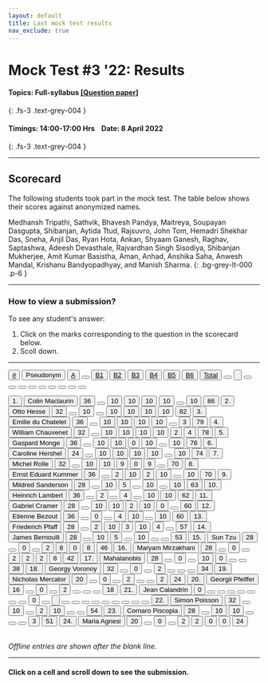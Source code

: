 ```yaml
---
layout: default
title: Last mock test results
nav_exclude: true
---
```



#  Mock Test #3 '22: Results

#### Topics: Full-syllabus  [[Question paper]](/docs/mock_test/014_apr_8_full/)
{: .fs-3 .text-grey-004 }


#### Timings: 14:00-17:00 Hrs &nbsp;&nbsp;  Date: 8 April 2022
{: .fs-3 .text-grey-004 }

---


## Scorecard


The following students took part in the mock test. The table below shows their scores against anonymized names.



Medhansh Tripathi,  Sathvik,  Bhavesh Pandya,  Maitreya,  Soupayan Dasgupta,  Shibanjan,  Aytida Ttud,  Rajsuvro,  John Tom,  Hemadri Shekhar Das,  Sneha,  Anjil Das,  Ryan Hota,  Ankan,  Shyaam Ganesh,  Raghav,  Saptashwa,  Adeesh Devasthale,  Rajvardhan Singh Sisodiya,  Shibanjan Mukherjee,  Amit Kumar Basistha,  Aman,  Anhad,  Anshika Saha,  Anwesh Mandal,  Krishanu Bandyopadhyay,  and Manish Sharma.
{: .bg-grey-lt-000 .p-6 }


---

### How to view a submission?

To see any student's answer:

1. Click on the marks corresponding to the question in the scorecard below.
2. Scoll down.


---

  <div class="markpalette">
      <div class="markpalette-keys">

<button class="markbutton white"><u>#</u></button>
<input type="button" class="markbutton white" value="Pseudonym"/>
<button class="markbutton white"><u>A</u></button>
<button class="markbutton white"></button>
<button class="markbutton white"><u>B1</u></button>
<button class="markbutton white"><u>B2</u></button>
<button class="markbutton white"><u>B3</u></button>
<button class="markbutton white"><u>B4</u></button>
<button class="markbutton white"><u>B5</u></button>
<button class="markbutton white"><u>B6</u></button>
<button class="markbutton white"><u>Total</u></button>
<button class="markbutton white"></button>
<input type="button" class="markbutton white" value=""/>
<button class="markbutton white" ></button>
<button class="markbutton white"></button>
<button class="markbutton white"></button>
<button class="markbutton white"></button>
<button class="markbutton white"></button>
<button class="markbutton white"></button>
<button class="markbutton white"></button>
<button class="markbutton white"></button>
<button class="markbutton white"></button>




<button class="markbutton rank">1. </button>
<input type="button" class="markbutton white" value="Colin Maclaurin"/>
<button class="markbutton blank" onclick = "markdisplay('Colin_Maclaurin/PartA',15)">36</button>
<button class="button white"></button>
<button class="markbutton right" onclick = "markdisplay('Colin_Maclaurin/B1',15)">10</button>
<button class="markbutton right" onclick = "markdisplay('Colin_Maclaurin/B2',15)">10</button>
<button class="markbutton right" onclick = "markdisplay('Colin_Maclaurin/B3',15)">10</button>
<button class="markbutton right" onclick = "markdisplay('Colin_Maclaurin/B4',15)">10</button>
<button class="button blank"></button>
<button class="markbutton right" onclick = "markdisplay('Colin_Maclaurin/B6',15)">10</button>
<button class="markbutton total">86</button>
<button class="markbutton rank">2. </button>
<input type="button" class="markbutton white" value="Otto Hesse"/>
<button class="markbutton blank" onclick = "markdisplay('Otto_Hesse/PartA',15)">32</button>
<button class="button white"></button>
<button class="markbutton right" onclick = "markdisplay('Otto_Hesse/B1',15)">10</button>
<button class="button blank"></button>
<button class="markbutton right" onclick = "markdisplay('Otto_Hesse/B3',15)">10</button>
<button class="markbutton right" onclick = "markdisplay('Otto_Hesse/B4',15)">10</button>
<button class="markbutton right" onclick = "markdisplay('Otto_Hesse/B5',15)">10</button>
<button class="markbutton right" onclick = "markdisplay('Otto_Hesse/B6',15)">10</button>
<button class="markbutton total">82</button>
<button class="markbutton rank">3. </button>
<input type="button" class="markbutton white" value="Emilie du Chatelet"/>
<button class="markbutton blank" onclick = "markdisplay('Emilie_du_Chatelet/PartA',15)">36</button>
<button class="button white"></button>
<button class="markbutton right" onclick = "markdisplay('Emilie_du_Chatelet/B1',15)">10</button>
<button class="markbutton right" onclick = "markdisplay('Emilie_du_Chatelet/B2',15)">10</button>
<button class="markbutton right" onclick = "markdisplay('Emilie_du_Chatelet/B3',15)">10</button>
<button class="markbutton right" onclick = "markdisplay('Emilie_du_Chatelet/B4',15)">10</button>
<button class="button blank"></button>
<button class="markbutton wrong" onclick = "markdisplay('Emilie_du_Chatelet/B6',15)">3</button>
<button class="markbutton total">79</button>
<button class="markbutton rank">4. </button>
<input type="button" class="markbutton white" value="William Chauvenet"/>
<button class="markbutton blank" onclick = "markdisplay('William_Chauvenet/PartA',15)">32</button>
<button class="button white"></button>
<button class="markbutton right" onclick = "markdisplay('William_Chauvenet/B1',15)">10</button>
<button class="markbutton right" onclick = "markdisplay('William_Chauvenet/B2',15)">10</button>
<button class="markbutton right" onclick = "markdisplay('William_Chauvenet/B3',15)">10</button>
<button class="markbutton right" onclick = "markdisplay('William_Chauvenet/B4',15)">10</button>
<button class="markbutton wrong" onclick = "markdisplay('William_Chauvenet/B5',15)">2</button>
<button class="markbutton right" onclick = "markdisplay('William_Chauvenet/B6',15)">4</button>
<button class="markbutton total">78</button>
<button class="markbutton rank">5. </button>
<input type="button" class="markbutton white" value="Gaspard Monge"/>
<button class="markbutton blank" onclick = "markdisplay('Gaspard_Monge/PartA',15)">36</button>
<button class="button white"></button>
<button class="markbutton right" onclick = "markdisplay('Gaspard_Monge/B1',15)">10</button>
<button class="markbutton right" onclick = "markdisplay('Gaspard_Monge/B2',15)">10</button>
<button class="markbutton wrong" onclick = "markdisplay('Gaspard_Monge/B3',15)">0</button>
<button class="markbutton right" onclick = "markdisplay('Gaspard_Monge/B4',15)">10</button>
<button class="button blank"></button>
<button class="markbutton right" onclick = "markdisplay('Gaspard_Monge/B6',15)">10</button>
<button class="markbutton total">76</button>
<button class="markbutton rank">6. </button>
<input type="button" class="markbutton white" value="Caroline Hershel"/>
<button class="markbutton blank" onclick = "markdisplay('Caroline_Hershel/PartA',15)">24</button>
<button class="button white"></button>
<button class="markbutton right" onclick = "markdisplay('Caroline_Hershel/B1',15)">10</button>
<button class="markbutton right" onclick = "markdisplay('Caroline_Hershel/B2',15)">10</button>
<button class="markbutton right" onclick = "markdisplay('Caroline_Hershel/B3',15)">10</button>
<button class="markbutton right" onclick = "markdisplay('Caroline_Hershel/B4',15)">10</button>
<button class="button blank"></button>
<button class="markbutton right" onclick = "markdisplay('Caroline_Hershel/B6',15)">10</button>
<button class="markbutton total">74</button>
<button class="markbutton rank">7. </button>
<input type="button" class="markbutton white" value="Michel Rolle"/>
<button class="markbutton blank" onclick = "markdisplay('Michel_Rolle/PartA',15)">32</button>
<button class="button white"></button>
<button class="markbutton right" onclick = "markdisplay('Michel_Rolle/B1',15)">10</button>
<button class="markbutton right" onclick = "markdisplay('Michel_Rolle/B2',15)">10</button>
<button class="markbutton right" onclick = "markdisplay('Michel_Rolle/B3',15)">9</button>
<button class="markbutton wrong" onclick = "markdisplay('Michel_Rolle/B4',15)">0</button>
<button class="markbutton right" onclick = "markdisplay('Michel_Rolle/B5',15)">9</button>
<button class="button blank"></button>
<button class="markbutton total">70</button>
<button class="markbutton rank">8. </button>
<input type="button" class="markbutton white" value="Ernst Eduard Kummer"/>
<button class="markbutton blank" onclick = "markdisplay('Ernst_Eduard_Kummer/PartA',15)">36</button>
<button class="button white"></button>
<button class="markbutton wrong" onclick = "markdisplay('Ernst_Eduard_Kummer/B1',15)">2</button>
<button class="markbutton right" onclick = "markdisplay('Ernst_Eduard_Kummer/B2',15)">10</button>
<button class="markbutton wrong" onclick = "markdisplay('Ernst_Eduard_Kummer/B3',15)">2</button>
<button class="markbutton right" onclick = "markdisplay('Ernst_Eduard_Kummer/B4',15)">10</button>
<button class="button blank"></button>
<button class="markbutton right" onclick = "markdisplay('Ernst_Eduard_Kummer/B6',15)">10</button>
<button class="markbutton total">70</button>
<button class="markbutton rank">9. </button>
<input type="button" class="markbutton white" value="Mildred Sanderson"/>
<button class="markbutton blank" onclick = "markdisplay('Mildred_Sanderson/PartA',15)">28</button>
<button class="button white"></button>
<button class="markbutton right" onclick = "markdisplay('Mildred_Sanderson/B1',15)">10</button>
<button class="markbutton right" onclick = "markdisplay('Mildred_Sanderson/B2',15)">5</button>
<button class="button blank"></button>
<button class="markbutton right" onclick = "markdisplay('Mildred_Sanderson/B4',15)">10</button>
<button class="button blank"></button>
<button class="markbutton right" onclick = "markdisplay('Mildred_Sanderson/B6',15)">10</button>
<button class="markbutton total">63</button>
<button class="markbutton rank">10. </button>
<input type="button" class="markbutton white" value="Heinrich Lambert"/>
<button class="markbutton blank" onclick = "markdisplay('Heinrich_Lambert/PartA',15)">36</button>
<button class="button white"></button>
<button class="markbutton wrong" onclick = "markdisplay('Heinrich_Lambert/B1',15)">2</button>
<button class="button blank"></button>
<button class="markbutton right" onclick = "markdisplay('Heinrich_Lambert/B3',15)">4</button>
<button class="button blank"></button>
<button class="markbutton right" onclick = "markdisplay('Heinrich_Lambert/B5',15)">10</button>
<button class="markbutton right" onclick = "markdisplay('Heinrich_Lambert/B6',15)">10</button>
<button class="markbutton total">62</button>
<button class="markbutton rank">11. </button>
<input type="button" class="markbutton white" value="Gabriel Cramer"/>
<button class="markbutton blank" onclick = "markdisplay('Gabriel_Cramer/PartA',15)">28</button>
<button class="button white"></button>
<button class="markbutton right" onclick = "markdisplay('Gabriel_Cramer/B1',15)">10</button>
<button class="markbutton right" onclick = "markdisplay('Gabriel_Cramer/B2',15)">10</button>
<button class="markbutton wrong" onclick = "markdisplay('Gabriel_Cramer/B3',15)">2</button>
<button class="markbutton right" onclick = "markdisplay('Gabriel_Cramer/B4',15)">10</button>
<button class="markbutton wrong" onclick = "markdisplay('Gabriel_Cramer/B5',15)">0</button>
<button class="button blank"></button>
<button class="markbutton total">60</button>
<button class="markbutton rank">12. </button>
<input type="button" class="markbutton white" value="Etienne Bezout"/>
<button class="markbutton blank" onclick = "markdisplay('Etienne_Bezout/PartA',15)">36</button>
<button class="button white"></button>
<button class="markbutton wrong" onclick = "markdisplay('Etienne_Bezout/B1',15)">0</button>
<button class="button blank"></button>
<button class="markbutton right" onclick = "markdisplay('Etienne_Bezout/B3',15)">4</button>
<button class="markbutton right" onclick = "markdisplay('Etienne_Bezout/B4',15)">10</button>
<button class="button blank"></button>
<button class="markbutton right" onclick = "markdisplay('Etienne_Bezout/B6',15)">10</button>
<button class="markbutton total">60</button>
<button class="markbutton rank">13. </button>
<input type="button" class="markbutton white" value="Friederich Pfaff"/>
<button class="markbutton blank" onclick = "markdisplay('Friederich_Pfaff/PartA',15)">28</button>
<button class="button white"></button>
<button class="markbutton wrong" onclick = "markdisplay('Friederich_Pfaff/B1',15)">2</button>
<button class="markbutton right" onclick = "markdisplay('Friederich_Pfaff/B2',15)">10</button>
<button class="markbutton wrong" onclick = "markdisplay('Friederich_Pfaff/B3',15)">3</button>
<button class="markbutton right" onclick = "markdisplay('Friederich_Pfaff/B4',15)">10</button>
<button class="markbutton right" onclick = "markdisplay('Friederich_Pfaff/B5',15)">4</button>
<button class="button blank"></button>
<button class="markbutton total">57</button>
<button class="markbutton rank">14. </button>
<input type="button" class="markbutton white" value="James Bernoulli"/>
<button class="markbutton blank" onclick = "markdisplay('James_Bernoulli/PartA',15)">28</button>
<button class="button white"></button>
<button class="markbutton right" onclick = "markdisplay('James_Bernoulli/B1',15)">10</button>
<button class="markbutton right" onclick = "markdisplay('James_Bernoulli/B2',15)">5</button>
<button class="button blank"></button>
<button class="markbutton right" onclick = "markdisplay('James_Bernoulli/B4',15)">10</button>
<button class="button blank"></button>
<button class="button blank"></button>
<button class="markbutton total">53</button>
<button class="markbutton rank">15. </button>
<input type="button" class="markbutton white" value="Sun Tzu"/>
<button class="markbutton blank" onclick = "markdisplay('Sun_Tzu/PartA',15)">28</button>
<button class="button white"></button>
<button class="markbutton wrong" onclick = "markdisplay('Sun_Tzu/B1',15)">0</button>
<button class="button blank"></button>
<button class="markbutton wrong" onclick = "markdisplay('Sun_Tzu/B3',15)">2</button>
<button class="markbutton right" onclick = "markdisplay('Sun_Tzu/B4',15)">8</button>
<button class="markbutton wrong" onclick = "markdisplay('Sun_Tzu/B5',15)">0</button>
<button class="markbutton right" onclick = "markdisplay('Sun_Tzu/B6',15)">8</button>
<button class="markbutton total">46</button>
<button class="markbutton rank">16. </button>
<input type="button" class="markbutton white" value="Maryam Mirzakhani"/>
<button class="markbutton blank" onclick = "markdisplay('Maryam_Mirzakhani/PartA',15)">28</button>
<button class="button white"></button>
<button class="markbutton wrong" onclick = "markdisplay('Maryam_Mirzakhani/B1',15)">0</button>
<button class="button blank"></button>
<button class="markbutton wrong" onclick = "markdisplay('Maryam_Mirzakhani/B3',15)">2</button>
<button class="markbutton wrong" onclick = "markdisplay('Maryam_Mirzakhani/B4',15)">2</button>
<button class="markbutton wrong" onclick = "markdisplay('Maryam_Mirzakhani/B5',15)">2</button>
<button class="markbutton right" onclick = "markdisplay('Maryam_Mirzakhani/B6',15)">8</button>
<button class="markbutton total">42</button>
<button class="markbutton rank">17. </button>
<input type="button" class="markbutton white" value="Mahalanobis"/>
<button class="markbutton blank" onclick = "markdisplay('Mahalanobis/PartA',15)">28</button>
<button class="button white"></button>
<button class="markbutton wrong" onclick = "markdisplay('Mahalanobis/B1',15)">0</button>
<button class="button blank"></button>
<button class="markbutton right" onclick = "markdisplay('Mahalanobis/B3',15)">10</button>
<button class="markbutton wrong" onclick = "markdisplay('Mahalanobis/B4',15)">0</button>
<button class="button blank"></button>
<button class="button blank"></button>
<button class="markbutton total">38</button>
<button class="markbutton rank">18. </button>
<input type="button" class="markbutton white" value="Georgy Voronoy"/>
<button class="markbutton blank" onclick = "markdisplay('Georgy_Voronoy/PartA',15)">32</button>
<button class="button white"></button>
<button class="markbutton wrong" onclick = "markdisplay('Georgy_Voronoy/B1',15)">0</button>
<button class="button blank"></button>
<button class="markbutton wrong" onclick = "markdisplay('Georgy_Voronoy/B3',15)">2</button>
<button class="button blank"></button>
<button class="button blank"></button>
<button class="button blank"></button>
<button class="markbutton total">34</button>
<button class="markbutton rank">19. </button>
<input type="button" class="markbutton white" value="Nicholas Mercator"/>
<button class="markbutton blank" onclick = "markdisplay('Nicholas_Mercator/PartA',15)">20</button>
<button class="button white"></button>
<button class="markbutton wrong" onclick = "markdisplay('Nicholas_Mercator/B1',15)">0</button>
<button class="button blank"></button>
<button class="markbutton wrong" onclick = "markdisplay('Nicholas_Mercator/B3',15)">2</button>
<button class="button blank"></button>
<button class="button blank"></button>
<button class="markbutton wrong" onclick = "markdisplay('Nicholas_Mercator/B6',15)">2</button>
<button class="markbutton total">24</button>
<button class="markbutton rank">20. </button>
<input type="button" class="markbutton white" value="Georgii Pfeiffer"/>
<button class="markbutton blank" onclick = "markdisplay('Georgii_Pfeiffer/PartA',15)">16</button>
<button class="button white"></button>
<button class="markbutton wrong" onclick = "markdisplay('Georgii_Pfeiffer/B1',15)">0</button>
<button class="button blank"></button>
<button class="markbutton wrong" onclick = "markdisplay('Georgii_Pfeiffer/B3',15)">2</button>
<button class="button blank"></button>
<button class="button blank"></button>
<button class="button blank"></button>
<button class="markbutton total">18</button>
<button class="markbutton rank">21. </button>
<input type="button" class="markbutton white" value="Jean Calandrin"/>
<button class="markbutton blank" onclick = "markdisplay('Jean_Calandrin/PartA',15)">0</button>
<button class="button white"></button>
<button class="button blank"></button>
<button class="button blank"></button>
<button class="button blank"></button>
<button class="button blank"></button>
<button class="button blank"></button>
<button class="button blank"></button>
<button class="markbutton total">0</button>
<button class="markbutton white"></button>
<input type="button" class="markbutton white" value=""/>
<button class="markbutton white"></button>
<button class="markbutton white"></button>
<button class="markbutton white"></button>
<button class="markbutton white"></button>
<button class="markbutton white"></button>
<button class="markbutton white"></button>
<button class="markbutton white"></button>
<button class="markbutton white"></button>
<button class="markbutton white"></button>
<button class="markbutton rank">22. </button>
<input type="button" class="markbutton white" value="Simon Poisson"/>
<button class="markbutton blank" onclick = "markdisplay('Simon_Poisson/PartA',15)">32</button>
<button class="button white"></button>
<button class="markbutton right" onclick = "markdisplay('Simon_Poisson/B1',15)">10</button>
<button class="button blank"></button>
<button class="markbutton wrong" onclick = "markdisplay('Simon_Poisson/B3',15)">2</button>
<button class="markbutton right" onclick = "markdisplay('Simon_Poisson/B4',15)">10</button>
<button class="button blank"></button>
<button class="button blank"></button>
<button class="markbutton total">54</button>
<button class="markbutton rank">23. </button>
<input type="button" class="markbutton white" value="Cornaro Piscopia"/>
<button class="markbutton blank" onclick = "markdisplay('Cornaro_Piscopia/PartA',15)">28</button>
<button class="button white"></button>
<button class="markbutton right" onclick = "markdisplay('Cornaro_Piscopia/B1',15)">10</button>
<button class="markbutton right" onclick = "markdisplay('Cornaro_Piscopia/B2',15)">10</button>
<button class="button blank"></button>
<button class="button blank"></button>
<button class="button blank"></button>
<button class="markbutton wrong" onclick = "markdisplay('Cornaro_Piscopia/B6',15)">3</button>
<button class="markbutton total">51</button>
<button class="markbutton rank">24. </button>
<input type="button" class="markbutton white" value="Maria Agnesi"/>
<button class="markbutton blank" onclick = "markdisplay('Maria_Agnesi/PartA',15)">20</button>
<button class="button white"></button>
<button class="markbutton wrong" onclick = "markdisplay('Maria_Agnesi/B1',15)">0</button>
<button class="button blank"></button>
<button class="markbutton wrong" onclick = "markdisplay('Maria_Agnesi/B3',15)">2</button>
<button class="markbutton wrong" onclick = "markdisplay('Maria_Agnesi/B4',15)">2</button>
<button class="markbutton wrong" onclick = "markdisplay('Maria_Agnesi/B5',15)">0</button>
<button class="markbutton wrong" onclick = "markdisplay('Maria_Agnesi/B6',15)">0</button>
<button class="markbutton total">24</button>


</div>
</div>



<br>
<i>Offline entries are shown after the blank line.</i>

<hr>

<div style="min-height:2px" id="themarktext">
<h4>Click on a cell and scroll down to see the submission.</h4>
</div>


<br>











